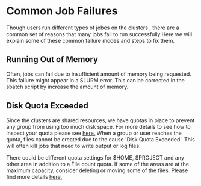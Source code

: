 # Common Job Failures

Though users run different types of jobes on the clusters , there are a common set of reasons
that many jobs fail to run successfully.Here we will explain  some of these common failure modes
 and  steps to fix them.

## Running Out of Memory

Often, jobs can fail due to insufficient amount of memory being requested. This failure might 
appear in a SLURM error.
This can be corrected in the sbatch script by increase the amount of memory.

## Disk Quota Exceeded

Since the clusters are shared resources, we have quotas in place to prevent any group from
 using too much disk space. For more details to see how to inspect your quota please
 see [here.](https://documentation.sigma2.no/files_storage/clusters.html) 
When a group or user reaches the quota, files cannot  be created due to the cause 'Disk Quota Exceeded'. 
This will often kill jobs that need to write output or log files.
 
There could be different quota settings for $HOME, $PROJECT and any other area in addition to a File count quota. If some of the areas are at the maximum capacity, consider deleting or moving some of the files. Please find more details [here.](https://documentation.sigma2.no/files_storage/clusters.html#frequently-asked-questions)

